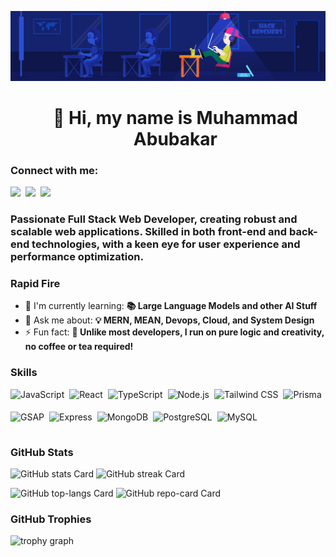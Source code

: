 ![👋 Hi, my name is Muhammad Abubakar](./images/github-profile-header.jpg)

<div id="toc">
  <ul align="center" style="list-style: none">
    <summary>
      <h1>
        👋 Hi, my name is Muhammad Abubakar
      </h1>
    </summary>
  </ul>
</div>

**<h3 align="left">Connect with me:</h3>**

<p align="left">
	<a href="https://github.com/AbubakarWebDev" target="_blank"><img src="https://img.shields.io/badge/GitHub-100000?logo=github&logoColor=white" height="28" style="margin-right: 4px;" /></a>
	<a href="https://www.linkedin.com/in/abubakarwebdev" target="_blank"><img src="https://img.shields.io/badge/LinkedIn-0077B5?logo=linkedin&logoColor=white" height="28" style="margin-right: 4px;" /></a>
	<a href="https://x.com/bkrwebdev" target="_blank"><img src="https://img.shields.io/badge/Twitter-000000?logo=X&logoColor=white" height="28" style="margin-right: 4px;" /></a>
</p>

**<h3 align="left">Passionate Full Stack Web Developer, creating robust and scalable web applications. Skilled in both front-end and back-end technologies, with a keen eye for user experience and performance optimization.</h3>**

**<h3 align="left">Rapid Fire</h3>**

- 🌱 I'm currently learning: **📚 Large Language Models and other AI Stuff**
- 💬 Ask me about: **💡 MERN, MEAN, Devops, Cloud, and System Design**
- ⚡ Fun fact: **🎢 Unlike most developers, I run on pure logic and creativity, no coffee or tea required!**

**<h3 align="left">Skills</h3>**

<div style="display: flex; flex-wrap: wrap; gap: 4px; justify-content: left;">
    <img src="https://img.shields.io/badge/JavaScript-F7DF1C?logo=javascript&logoColor=white" height="32" alt="JavaScript" style="margin-right: 4px">
    <img src="https://img.shields.io/badge/React-20232A?logo=react&logoColor=61DAFB" height="32" alt="React" style="margin-right: 4px">
    <img src="https://img.shields.io/badge/TypeScript-3178C6?logo=typescript&logoColor=white" height="32" alt="TypeScript" style="margin-right: 4px">
    <img src="https://img.shields.io/badge/Node.js-8CC84B?logo=node.js&logoColor=white" height="32" alt="Node.js" style="margin-right: 4px">
    <img src="https://img.shields.io/badge/Tailwind_CSS-38B2AC?logo=tailwind-css&logoColor=white" height="32" alt="Tailwind CSS" style="margin-right: 4px">
    <img src="https://img.shields.io/badge/Prisma-2D3748?logo=prisma&logoColor=white" height="32" alt="Prisma" style="margin-right: 4px">
    <img src="https://img.shields.io/badge/GSAP-00D084?logo=gsap&logoColor=white" height="32" alt="GSAP" style="margin-right: 4px">
    <img src="https://img.shields.io/badge/Express-000000?logo=express&logoColor=white" height="32" alt="Express" style="margin-right: 4px">
    <img src="https://img.shields.io/badge/MongoDB-4EA94B?logo=mongodb&logoColor=white" height="32" alt="MongoDB" style="margin-right: 4px">
    <img src="https://img.shields.io/badge/PostgreSQL-316192?logo=postgresql&logoColor=white" height="32" alt="PostgreSQL" style="margin-right: 4px">
    <img src="https://img.shields.io/badge/MySQL-4479A1?logo=mysql&logoColor=white" height="32" alt="MySQL" style="margin-right: 4px">
</div>

**<h3 align="left">GitHub Stats</h3>**

<p align="left">
    <img width="48%" src="https://github-readme-stats.vercel.app/api?username=abubakarwebdev&theme=radical&hide_title=false&hide_rank=false&show_icons=false&include_all_commits=false&count_private=true&line_height=23" alt="GitHub stats Card" />
    <img width="48%" src="https://streak-stats.demolab.com/?user=abubakarwebdev&theme=radical&hide_border=false&date_format=M+j%5B%2C+Y%5D&mode=daily&hide_total_contributions=false&hide_current_streak=false&hide_longest_streak=false&card_height=200" alt="GitHub streak Card" />
</p>

<p align="left">
  <img width="48%" src="https://github-readme-stats.vercel.app/api/top-langs?username=abubakarwebdev&theme=radical&hide_title=false&layout=compact&langs_count=6&hide_progress=false&card_width=400" alt="GitHub top-langs Card" />
  <img width="48%" align="top" src="https://github-readme-stats.vercel.app/api/pin/?username=abubakarwebdev&repo=complete-data-structure-and-algorithms-cpp&bg_color=424242&show_owner=true&title_color=fff&text_color=fff&icon_color=fff" alt="GitHub repo-card Card" />
</p>

**<h3 align="left">GitHub Trophies</h3>**

<img width="100%" src="https://github-profile-trophy.vercel.app?username=abubakarwebdev&amp;theme=radical&amp;column=5&amp;row=2&amp;no-bg=false&amp;no-frame=false&amp;margin-w=8&amp;margin-h=8" alt="trophy graph">
